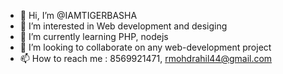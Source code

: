 - 👋 Hi, I’m @IAMTIGERBASHA
- 👀 I’m interested in Web development and desiging
- 🌱 I’m currently learning PHP, nodejs
- 💞️ I’m looking to collaborate on any web-development project
- 📫 How to reach me : 8569921471, rmohdrahil44@gmail.com

<!---
IAMTIGERBASHA/IAMTIGERBASHA is a ✨ special ✨ repository because its `README.md` (this file) appears on your GitHub profile.
You can click the Preview link to take a look at your changes.
--->
